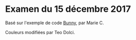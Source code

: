 # Examen du 15 décembre 2017

Basé sur l'exemple de code [Bunny](https://codepen.io/m3uc/pen/powEu), par Marie C.

Couleurs modifiées par Teo Dolci.